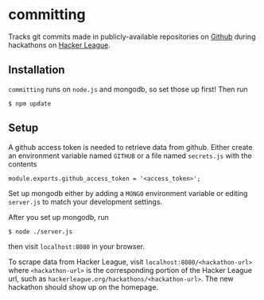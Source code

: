 committing
==========
Tracks git commits made in publicly-available repositories on [Github](https://github.com) during hackathons on [Hacker League](http://hackerleague.org).


Installation
------------
`committing` runs on `node.js` and mongodb, so set those up first! Then run
```
$ npm update
```

Setup
-----
A github access token is needed to retrieve data from github. Either create an environment variable named `GITHUB` or a file named `secrets.js` with the contents
```
module.exports.github_access_token = '<access_token>';
```

Set up mongodb either by adding a `MONGO` environment variable or editing `server.js` to match your development settings.

After you set up mongodb, run
```
$ node ./server.js
```
then visit `localhost:8080` in your browser.

To scrape data from Hacker League, visit `localhost:8080/<hackathon-url>` where `<hackathon-url>` is the corresponding portion of the Hacker League url, such as `hackerleague.org/hackathons/<hackathon-url>`.
The new hackathon should show up on the homepage.
